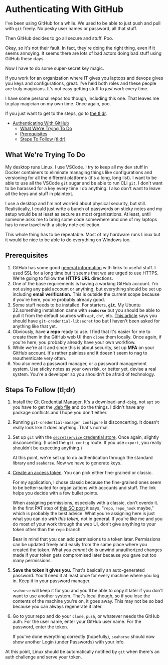 # Authenticating With GitHub

I've been using GitHub for a while. We used to be able to just push and pull
with `git` freely. No pesky user names or password, all that stuff.

Then GitHub decides to go all secure and stuff. Poo.

Okay, so it's not their fault. In fact, they're doing the right thing, even if
it seems annoying. It seems there are lots of bad actors doing bad stuff using
GitHub these days.

Now I have to do some super-secret key magic.

If you work for an organization where IT gives you laptops and devops gives you
keys and configurations, great. I've held both roles and these people are truly
magicians. It's not easy getting stuff to _just work_ every time.

I have some personal repos too though, including this one. That leaves me to
play magician on my own time. Once again, poo.

If you just want to get to the steps, go to [the tl;dr](#steps-to-follow-tldr).

- [Authenticating With GitHub](#authenticating-with-github)
  - [What We're Trying To Do](#what-were-trying-to-do)
  - [Prerequisites](#prerequisites)
  - [Steps To Follow (tl;dr)](#steps-to-follow-tldr)

## What We're Trying To Do

My desktop runs Linux. I use VSCode. I try to keep all my dev stuff in Docker
containers to eliminate managing things like configurations and versioning for
all the different platforms (it's a long, long list). I want to be able to use
all the VSCode `git` sugar and be able to run CLI `git`. I don't want to be
harassed for a key every time I do anything. I also don't want to leave all the
keys and stuff in plaintext.

I use a desktop and I'm not worried about physical security, but still.
Realistically, I could just write a bunch of passwords on sticky notes and my
setup would be at least as secure as most organizations. At least, until
someone asks me to bring some code somewhere and one of my laptops has to now
travel with a sticky note collection.

This whole thing has to be repeatable. Most of my hardware runs Linux but it
would be nice to be able to do everything on Windows too.

## Prerequisites

1. GitHub has some good
   [general information](https://docs.github.com/en/get-started/getting-started-with-git/about-remote-repositories#cloning-with-https-urls)
   with links to useful stuff. I used SSL for a long time but it seems that we
   are urged to use HTTPS. We're going to follow the **HTTPS URL** directions.
1. One of the base requirements is having a working GitHub account. I'm not
   using any paid account or anything, but everything should be set up
   including **email verification.** This is outside the current scope because
   if you're here, you're probably already good.
1. Some stuff needs to be installed. For starters, **`git`.** My Ubuntu
   22.something installation came with **`seahorse`** but you should be able to
   pull it from the default sources with `apt`, `dnf`, etc.
   [This article](https://kasunc.medium.com/git-credential-management-with-gnome-passwords-and-keys-seahorse-in-linux-e7b59b3b4d3d)
   says you should have `git-credential-libsecret` too but I haven't been asked
   for anything like that yet.
1. Obviously, have **a repo** ready to use. I find that it's easier for me to
   create them in the GitHub web UI then `clone` them locally. Once again, if
   you're here, you probably already have your own workflow.
1. While we're at it and since this is about security, set up **MFA** on your
   GitHub account. It's rather painless and it doesn't seem to nag to
   reauthenticate very often.
1. You also need a password manager, or a password management system. Use
   sticky notes as your own risk, or better yet, devise a real system. You're
   a developer so you shouldn't be afraid of technology.

## Steps To Follow (tl;dr)

1. Install the [Git Credential Manager](https://github.com/git-ecosystem/git-credential-manager/blob/release/docs/install.md#debian-package).
   It's a download-and-`dpkg`, not `apt` so you have to get the [.deb file](https://github.com/GitCredentialManager/git-credential-manager/releases/latest)
   and do the things. I didn't have any package conflicts and I hope you don't
   either.
1. Running `git-credential-manager configure` is disconcerting. It doesn't
   really look like it does anything. That's normal.
1. Set up `git` with the [`secretservice` credential store](https://github.com/git-ecosystem/git-credential-manager/blob/release/docs/credstores.md#freedesktoporg-secret-service-api).
   Once again, slightly disconcerting. (I used the `git config` route. If you
   use `export`, you really shouldn't be expecting anything.)

   At this point, we're set up to do authentication through the standard
   library and `seahorse`. Now we have to generate keys.
1. [Create an access token](https://docs.github.com/en/authentication/keeping-your-account-and-data-secure/creating-a-personal-access-token).
   You can pick either fine-grained or classic.

   For my application, I chose classic because the fine-grained ones seem to be
   better-suited for organizations with accounts and stuff. The link helps you
   decide with a few bullet points.

   When assigning permissions, especially with a classic, don't overdo it. In
   the first PAT step of [this SO post](https://stackoverflow.com/a/67360592/5583468)
   it says, "`repo`, `repo_hook` maybe," which is probably the best advice.
   What you're assigning here is just what you can do _with this token,_ not
   in general. If you're like me and you do most of your work through the web
   UI, don't give anything to your token other than the `repo` branch.

   Bear in mind that you can add permissions to a token later. Permissions can
   be updated freely and easily from the same place where you created the
   token. What you _cannot_ do is unwind unauthorized changes made if your
   token gets compromised later because you gave out too many permissions.
1. **Save the token it gives you.** That's basically an auto-generated
   password. You'll need it at least once for every machine where you log in.
   Keep it in your password manager.

   `seahorse` will keep it for you and you'll be able to copy it later if you
   don't want to use another system. That's local though, so if you lose the
   contents of the machine you're on, it goes away. This may not be so bad
   because you can always regenerate it later.

1. Go to your repo and do your `clone`, `push`, or whatever needs the
   GitHub auth. For the user name, enter your GitHub user name. For the
   password, enter the token.

   If you've done everything correctly (hopefully), `seahorse` should now show
   another Login (under Passwords) with your info.

At this point, Linux should be automatically notified by `git` when there's an
auth challenge and serve your token.
